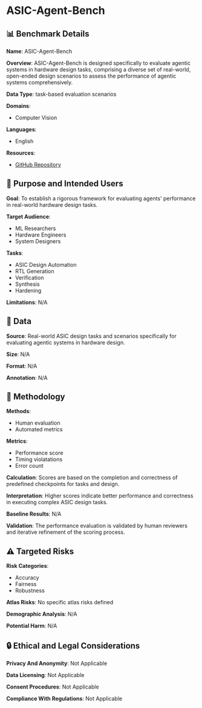 # ASIC-Agent-Bench

## 📊 Benchmark Details

**Name**: ASIC-Agent-Bench

**Overview**: ASIC-Agent-Bench is designed specifically to evaluate agentic systems in hardware design tasks, comprising a diverse set of real-world, open-ended design scenarios to assess the performance of agentic systems comprehensively.

**Data Type**: task-based evaluation scenarios

**Domains**:
- Computer Vision

**Languages**:
- English

**Resources**:
- [GitHub Repository](https://github.com/AUCOHL/ASIC-Agent-Bench)

## 🎯 Purpose and Intended Users

**Goal**: To establish a rigorous framework for evaluating agents' performance in real-world hardware design tasks.

**Target Audience**:
- ML Researchers
- Hardware Engineers
- System Designers

**Tasks**:
- ASIC Design Automation
- RTL Generation
- Verification
- Synthesis
- Hardening

**Limitations**: N/A

## 💾 Data

**Source**: Real-world ASIC design tasks and scenarios specifically for evaluating agentic systems in hardware design.

**Size**: N/A

**Format**: N/A

**Annotation**: N/A

## 🔬 Methodology

**Methods**:
- Human evaluation
- Automated metrics

**Metrics**:
- Performance score
- Timing violatations
- Error count

**Calculation**: Scores are based on the completion and correctness of predefined checkpoints for tasks and design.

**Interpretation**: Higher scores indicate better performance and correctness in executing complex ASIC design tasks.

**Baseline Results**: N/A

**Validation**: The performance evaluation is validated by human reviewers and iterative refinement of the scoring process.

## ⚠️ Targeted Risks

**Risk Categories**:
- Accuracy
- Fairness
- Robustness

**Atlas Risks**:
No specific atlas risks defined

**Demographic Analysis**: N/A

**Potential Harm**: N/A

## 🔒 Ethical and Legal Considerations

**Privacy And Anonymity**: Not Applicable

**Data Licensing**: Not Applicable

**Consent Procedures**: Not Applicable

**Compliance With Regulations**: Not Applicable
